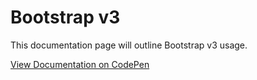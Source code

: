 # Bootstrap v3

This documentation page will outline Bootstrap v3 usage.

[View Documentation on CodePen](https://codepen.io/templarian/pen/JGWxgY)